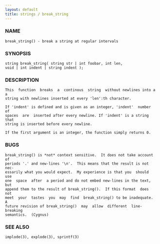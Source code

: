 ```yaml
---
layout: default
title: strings / break_string
---
```






### NAME
    break_string() - break a string at regular intervals


### SYNOPSIS
    string break_string( string str | int foobar, int len,
    void | int indent | string indent );


### DESCRIPTION
    This  function  breaks  a  continous  string  without newlines into a a
    string with newlines inserted at every 'len':th character.

    If 'indent' is defined and is given as an integer, 'indent'  number  of
    spaces  are  inserted after every newline. If 'indent' is a string that
    string is inserted before every newline.

    If the first argument is an integer, the function simply returns 0.


### BUGS
    break_string() is *not* context sensitive.  It does not take account of
    periods '.' and new-lines '\n'.  This means that the result is not nec‐
    essarily what you would expect.  My experience is that you  should  use
    one  space  after  a period and do not embed new-lines in the text, but
    append them to the result of break_string().  If this format  does  not
    meet  your  tastes  you  may  find  break_string() to be inadequate.  A
    future revision of break_string()  may  allow  different  line-breaking
    semantics.  (Cygnus)


### SEE ALSO
    implode(3), explode(3), sprintf(3)



